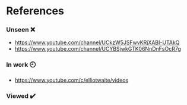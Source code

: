 # References #

### Unseen :x:
- https://www.youtube.com/channel/UCkzW5JSFwvKRjXABI-UTAkQ
- https://www.youtube.com/channel/UCYBSjwkGTK06NnDnFsOcR7g
### In work :clock9:
- https://www.youtube.com/c/elliotwaite/videos
### Viewed :heavy_check_mark:
